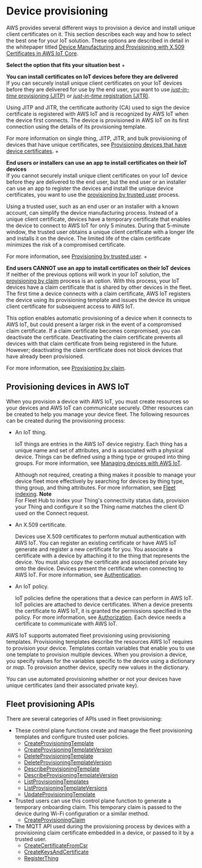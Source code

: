 # Device provisioning<a name="iot-provision"></a>

AWS provides several different ways to provision a device and install unique client certificates on it\. This section describes each way and how to select the best one for your IoT solution\. These options are described in detail in the whitepaper titled [Device Manufacturing and Provisioning with X\.509 Certificates in AWS IoT Core](https://d1.awsstatic.com/whitepapers/device-manufacturing-provisioning.pdf)\. 

**Select the option that fits your situation best**
+ 

**You can install certificates on IoT devices before they are delivered**  
If you can securely install unique client certificates on your IoT devices before they are delivered for use by the end user, you want to use [*just\-in\-time* provisioning \(JITP\)](jit-provisioning.md) or [*just\-in\-time* registration \(JITR\)](auto-register-device-cert.md)\.

  Using JITP and JITR, the certificate authority \(CA\) used to sign the device certificate is registered with AWS IoT and is recognized by AWS IoT when the device first connects\. The device is provisioned in AWS IoT on its first connection using the details of its provisioning template\.

  For more information on single thing, JITP, JITR, and bulk provisioning of devices that have unique certificates, see [Provisioning devices that have device certificates](provision-w-cert.md)\.
+ 

**End users or installers can use an app to install certificates on their IoT devices**  
If you cannot securely install unique client certificates on your IoT device before they are delivered to the end user, but the end user or an installer can use an app to register the devices and install the unique device certificates, you want to use the [provisioning by trusted user](provision-wo-cert.md#trusted-user) process\.

  Using a trusted user, such as an end user or an installer with a known account, can simplify the device manufacturing process\. Instead of a unique client certificate, devices have a temporary certificate that enables the device to connect to AWS IoT for only 5 minutes\. During that 5\-minute window, the trusted user obtains a unique client certificate with a longer life and installs it on the device\. The limited life of the claim certificate minimizes the risk of a compromised certificate\.

  For more information, see [Provisioning by trusted user](provision-wo-cert.md#trusted-user)\.
+ 

**End users CANNOT use an app to install certificates on their IoT devices**  
If neither of the previous options will work in your IoT solution, the [provisioning by claim](provision-wo-cert.md#claim-based) process is an option\. With this process, your IoT devices have a claim certificate that is shared by other devices in the fleet\. The first time a device connects with a claim certificate, AWS IoT registers the device using its provisioning template and issues the device its unique client certificate for subsequent access to AWS IoT\.

   This option enables automatic provisioning of a device when it connects to AWS IoT, but could present a larger risk in the event of a compromised claim certificate\. If a claim certificate becomes compromised, you can deactivate the certificate\. Deactivating the claim certificate prevents all devices with that claim certificate from being registered in the future\. However; deactivating the claim certificate does not block devices that have already been provisioned\.

  For more information, see [Provisioning by claim](provision-wo-cert.md#claim-based)\.

## Provisioning devices in AWS IoT<a name="provisioning-in-iot"></a>

When you provision a device with AWS IoT, you must create resources so your devices and AWS IoT can communicate securely\. Other resources can be created to help you manage your device fleet\. The following resources can be created during the provisioning process: 
+ An IoT thing\.

  IoT things are entries in the AWS IoT device registry\. Each thing has a unique name and set of attributes, and is associated with a physical device\. Things can be defined using a thing type or grouped into thing groups\. For more information, see [Managing devices with AWS IoT](iot-thing-management.md)\.

   Although not required, creating a thing makes it possible to manage your device fleet more effectively by searching for devices by thing type, thing group, and thing attributes\. For more information, see [Fleet indexing](iot-indexing.md)\.
**Note**  
For Fleet Hub to index your Thing's connectivity status data, provision your Thing and configure it so the Thing name matches the client ID used on the Connect request\.
+ An X\.509 certificate\.

  Devices use X\.509 certificates to perform mutual authentication with AWS IoT\. You can register an existing certificate or have AWS IoT generate and register a new certificate for you\. You associate a certificate with a device by attaching it to the thing that represents the device\. You must also copy the certificate and associated private key onto the device\. Devices present the certificate when connecting to AWS IoT\. For more information, see [Authentication](authentication.md)\.
+ An IoT policy\.

  IoT policies define the operations that a device can perform in AWS IoT\. IoT policies are attached to device certificates\. When a device presents the certificate to AWS IoT, it is granted the permissions specified in the policy\. For more information, see [Authorization](iot-authorization.md)\. Each device needs a certificate to communicate with AWS IoT\.

AWS IoT supports automated fleet provisioning using provisioning templates\. Provisioning templates describe the resources AWS IoT requires to provision your device\. Templates contain variables that enable you to use one template to provision multiple devices\. When you provision a device, you specify values for the variables specific to the device using a dictionary or *map*\. To provision another device, specify new values in the dictionary\.

You can use automated provisioning whether or not your devices have unique certificates \(and their associated private key\)\.

## Fleet provisioning APIs<a name="provisioning-apis"></a>

There are several categories of APIs used in fleet provisioning:
+ These control plane functions create and manage the fleet provisioning templates and configure trusted user policies\.
  + [CreateProvisioningTemplate](https://docs.aws.amazon.com/iot/latest/apireference/API_CreateProvisioningTemplate.html)
  + [ CreateProvisioningTemplateVersion](https://docs.aws.amazon.com/iot/latest/apireference/API_CreateProvisioningTemplateVersion.html)
  + [DeleteProvisioningTemplate](https://docs.aws.amazon.com/iot/latest/apireference/API_DeleteProvisioningTemplate.html)
  + [DeleteProvisioningTemplateVersion](https://docs.aws.amazon.com/iot/latest/apireference/API_DeleteProvisioningTemplateVersion.html)
  + [DescribeProvisioningTemplate](https://docs.aws.amazon.com/iot/latest/apireference/API_DescribeProvisioningTemplate.html)
  + [DescribeProvisioningTemplateVersion](https://docs.aws.amazon.com/iot/latest/apireference/API_DescribeProvisioningTemplateVersion.html)
  + [ListProvisioningTemplates](https://docs.aws.amazon.com/iot/latest/apireference/API_ListProvisioningTemplates.html)
  + [ListProvisioningTemplateVersions](https://docs.aws.amazon.com/iot/latest/apireference/API_ListProvisioningTemplateVersions.html)
  + [UpdateProvisioningTemplate](https://docs.aws.amazon.com/iot/latest/apireference/API_UpdateProvisioningTemplate.html)
+ Trusted users can use this control plane function to generate a temporary onboarding claim\. This temporary claim is passed to the device during Wi\-Fi configuration or a similar method\.
  + [CreateProvisioningClaim](https://docs.aws.amazon.com/iot/latest/apireference/API_CreateProvisioningClaim.html)
+ The MQTT API used during the provisioning process by devices with a provisioning claim certificate embedded in a device, or passed to it by a trusted user\.
  + [CreateCertificateFromCsr](fleet-provision-api.md#create-cert-csr)
  + [CreateKeysAndCertificate](fleet-provision-api.md#create-keys-cert)
  + [RegisterThing](fleet-provision-api.md#register-thing)